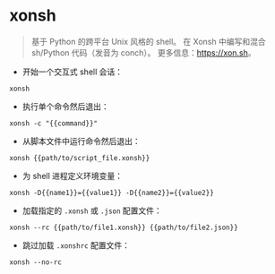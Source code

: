 # xonsh

> 基于 Python 的跨平台 Unix 风格的 shell。
> 在 Xonsh 中编写和混合 sh/Python 代码（发音为 conch）。
> 更多信息：<https://xon.sh>。

- 开始一个交互式 shell 会话：

`xonsh`

- 执行单个命令然后退出：

`xonsh -c "{{command}}"`

- 从脚本文件中运行命令然后退出：

`xonsh {{path/to/script_file.xonsh}}`

- 为 shell 进程定义环境变量：

`xonsh -D{{name1}}={{value1}} -D{{name2}}={{value2}}`

- 加载指定的 `.xonsh` 或 `.json` 配置文件：

`xonsh --rc {{path/to/file1.xonsh}} {{path/to/file2.json}}`

- 跳过加载 `.xonshrc` 配置文件：

`xonsh --no-rc`